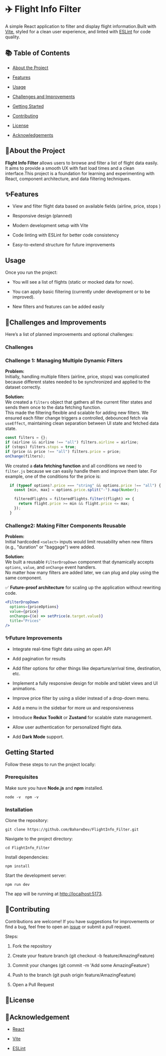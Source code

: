 ✈️ Flight Info Filter
=====================

A simple React application to filter and display flight information.Built with [Vite](https://vitejs.dev/), styled for a clean user experience, and linted with [ESLint](https://eslint.org/) for code quality.

📚 Table of Contents
--------------------

*   [About the Project](#about-the-project)
    
*   [Features](#features)

*   [Usage](#usage)

*   [Challenges and Improvements](#challenges-and-improvements)
    
*   [Getting Started](#getting-started)
    
*   [Contributing](#contributing)
    
*   [License](#license)
    
*   [Acknowledgements](#acknowledgements)
    

 ## 📖About the Project

**Flight Info Filter** allows users to browse and filter a list of flight data easily. It aims to provide a smooth UX with fast load times and a clean interface.This project is a foundation for learning and experimenting with React, component architecture, and data filtering techniques.

 ## ✨Features

*   View and filter flight data based on available fields (airline, price, stops )
    
*   Responsive design (planned)
    
*   Modern development setup with Vite
    
*   Code linting with ESLint for better code consistency
    
*   Easy-to-extend structure for future improvements
  
## Usage

Once you run the project:

*   You will see a list of flights (static or mocked data for now).
    
*   You can apply basic filtering (currently under development or to be improved).
    
*   New filters and features can be added easily

## 🎯Challenges and Improvements

Here’s a list of planned improvements and optional challenges:

### Challenges

### Challenge 1: Managing Multiple Dynamic Filters

**Problem:**  
Initially, handling multiple filters (airline, price, stops) was complicated because different states needed to be synchronized and applied to the dataset correctly.

**Solution:**  
We created a `filters` object that gathers all the current filter states and sends them once to the data fetching function.  
This made the filtering flexible and scalable for adding new filters. We ensured each filter change triggers a controlled, debounced fetch via `useEffect`, maintaining clean separation between UI state and fetched data state.

```javascript
const filters = {};
if (airline && airline !== "all") filters.airline = airline;
if (stops) filters.stops = true;
if (price && price !== "all") filters.price = price;
onChange(filters);
```
We created a **data fetching function** and all conditions we need to `filter.js` because we can easily handle them and improve them later.
For example, one of the conditions for the price is: 

```javascript
  if (typeof options?.price === "string" && options.price !== "all") {
    const [min, max] = options.price.split("-").map(Number);

    filteredFlights = filteredFlights.filter((flight) => {
      return flight.price >= min && flight.price <= max;
    });
  }
```

### Challenge2: Making Filter Components Reusable

**Problem:**  
Initial hardcoded `<select>` inputs would limit reusability when new filters (e.g., "duration" or "baggage") were added.

**Solution:**  
We built a reusable `FilterDropDown` component that dynamically accepts `options`, `value`, and `onChange` event handlers.  
No matter how many filters are added later, we can plug and play using the same component.

✅ **Future-proof architecture** for scaling up the application without rewriting code.

```jsx
<FilterDropDown
  options={priceOptions}
  value={price}
  onChange={(e) => setPrice(e.target.value)}
  title="Prices"
/>
```


### ✨Future Improvements

*   Integrate real-time flight data using an open API
  
*   Add pagination for results
    
*   Add filter options for other things like departure/arrival time, destination, etc.
    
*   Implement a fully responsive design for mobile and tablet views and UI animations.
  
*   Improve price filter by using a slider instead of a drop-down menu. 
    
*   Add a menu in the sidebar for more ux and responsiveness
    
*   Introduce **Redux Toolkit** or **Zustand** for scalable state management.
    
*   Allow user authentication for personalized flight data.
    
*   Add **Dark Mode** support.
    
 ## Getting Started

Follow these steps to run the project locally:

### Prerequisites

Make sure you have **Node.js** and **npm** installed.

    node -v  npm -v

### Installation

Clone the repository:

    git clone https://github.com/BahareDev/FlightInfo_Filter.git   

Navigate to the project directory:

    cd FlightInfo_Filter

Install dependencies:

    npm install

Start the development server:
   
    npm run dev 

The app will be running at [http://localhost:5173](http://localhost:5173).    

## 🤝Contributing
 
Contributions are welcome! If you have suggestions for improvements or find a bug, feel free to open an [issue](https://github.com/BahareDev/FlightInfo_Filter/issues) or submit a pull request.

Steps:

1.  Fork the repository
    
2.  Create your feature branch (git checkout -b feature/AmazingFeature)
    
3.  Commit your changes (git commit -m 'Add some AmazingFeature')
    
4.  Push to the branch (git push origin feature/AmazingFeature)
    
5.  Open a Pull Request
    

## 📄License


## 🙏Acknowledgement

*   [React](https://react.dev/)
    
*   [Vite](https://vitejs.dev/)
    
*   [ESLint](https://eslint.org/)
